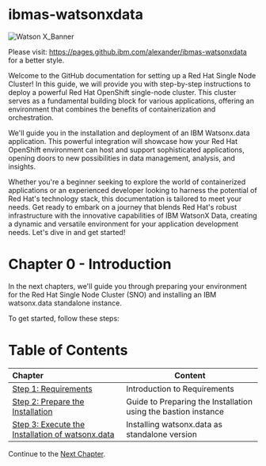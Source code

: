 # ibmas-watsonxdata

![Watson X_Banner](https://media.github.ibm.com/user/50903/files/93335a66-22d9-4904-8c80-8c16f9924701)


Please visit: https://pages.github.ibm.com/alexander/ibmas-watsonxdata for a better style.

Welcome to the GitHub documentation for setting up a Red Hat Single Node Cluster! 
In this guide, we will provide you with step-by-step instructions to deploy a powerful Red Hat OpenShift single-node cluster. This cluster serves as a fundamental building block for various applications, offering an environment that combines the benefits of containerization and orchestration.

We'll guide you in the installation and deployment of an IBM Watsonx.data application. This powerful integration will showcase how your Red Hat OpenShift environment can host and support sophisticated applications, opening doors to new possibilities in data management, analysis, and insights.

Whether you're a beginner seeking to explore the world of containerized applications or an experienced developer looking to harness the potential of Red Hat's technology stack, this documentation is tailored to meet your needs. Get ready to embark on a journey that blends Red Hat's robust infrastructure with the innovative capabilities of IBM WatsonX Data, creating a dynamic and versatile environment for your application development needs. Let's dive in and get started!

# Chapter 0 - Introduction

In the next chapters, we'll guide you through preparing your environment for the Red Hat Single Node Cluster (SNO) and installing an IBM watsonx.data standalone instance.

To get started, follow these steps:

# Table of Contents

| Chapter                                          | Content                                                    
| :---------------- | ----------------------------------------------------------
| [Step 1: Requirements](./Requirements)             | Introduction to Requirements
| [Step 2: Prepare the Installation](./Prepare%20the%20Installation) | Guide to Preparing the Installation using the bastion instance
| [Step 3: Execute the Installation of watsonx.data](./Execute%20the%20Installation%20of%20watsonx.data) | Installing watsonx.data as standalone version


Continue to the [Next Chapter](./Requirements).
